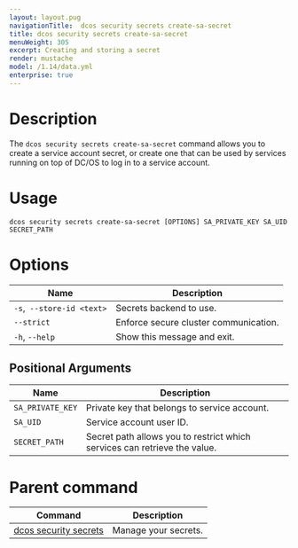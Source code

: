 ```yaml
---
layout: layout.pug
navigationTitle:  dcos security secrets create-sa-secret
title: dcos security secrets create-sa-secret
menuWeight: 305
excerpt: Creating and storing a secret
render: mustache
model: /1.14/data.yml
enterprise: true
---
```


# Description

The `dcos security secrets create-sa-secret` command allows you to create a service account secret, or create one that can be used by services running on top of DC/OS to log in to a service account.

# Usage

```
dcos security secrets create-sa-secret [OPTIONS] SA_PRIVATE_KEY SA_UID SECRET_PATH
```

# Options

| Name |  Description |
|---------|-------------|
| `-s`,` --store-id <text>` | Secrets backend to use.|
|  `--strict `    |        Enforce secure cluster communication.|
|  `-h`, `--help`    |       Show this message and exit.|

## Positional Arguments

| Name |  Description |
|---------|-------------|
|  `SA_PRIVATE_KEY` | Private key that belongs to service account. |
|  `SA_UID` | Service account user ID. |
|  `SECRET_PATH` | Secret path allows you to restrict which services can retrieve the value. |

# Parent command

| Command | Description |
|---------|-------------|
| [dcos security secrets](/1.14/cli/command-reference/dcos-security/dcos-security-secrets/) |  Manage your secrets. |
